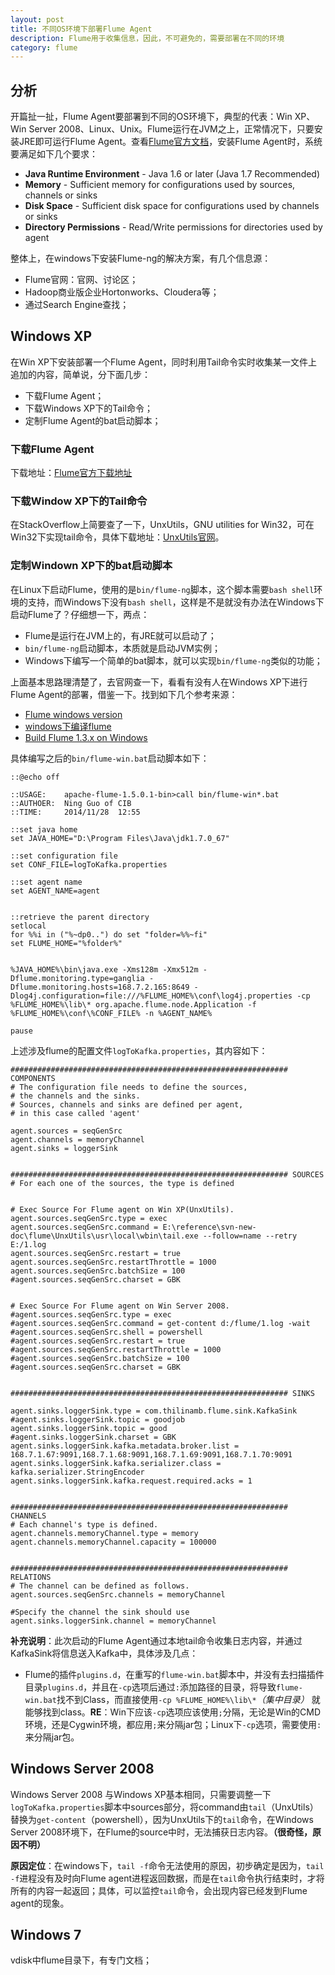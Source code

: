 ```yaml
---
layout: post
title: 不同OS环境下部署Flume Agent
description: Flume用于收集信息，因此，不可避免的，需要部署在不同的环境
category: flume
---
```



## 分析

开篇扯一扯，Flume Agent要部署到不同的OS环境下，典型的代表：Win XP、Win Server 2008、Linux、Unix。Flume运行在JVM之上，正常情况下，只要安装JRE即可运行Flume Agent。查看[Flume官方文档][Flume User Guide]，安装Flume Agent时，系统要满足如下几个要求：

* **Java Runtime Environment** - Java 1.6 or later (Java 1.7 Recommended)
* **Memory** - Sufficient memory for configurations used by sources, channels or sinks
* **Disk Space** - Sufficient disk space for configurations used by channels or sinks
* **Directory Permissions** - Read/Write permissions for directories used by agent

整体上，在windows下安装Flume-ng的解决方案，有几个信息源：

* Flume官网：官网、讨论区；
* Hadoop商业版企业Hortonworks、Cloudera等；
* 通过Search Engine查找；

## Windows XP

在Win XP下安装部署一个Flume Agent，同时利用Tail命令实时收集某一文件上追加的内容，简单说，分下面几步：

* 下载Flume Agent；
* 下载Windows XP下的Tail命令；
* 定制Flume Agent的bat启动脚本；

### 下载Flume Agent

下载地址：[Flume官方下载地址][Flume download]

### 下载Window XP下的Tail命令

在StackOverflow上简要查了一下，UnxUtils，GNU utilities for Win32，可在Win32下实现tail命令，具体下载地址：[UnxUtils官网][UnxUtils]。

### 定制Windown XP下的bat启动脚本

在Linux下启动Flume，使用的是`bin/flume-ng`脚本，这个脚本需要`bash shell`环境的支持，而Windows下没有`bash shell`，这样是不是就没有办法在Windows下启动Flume了？仔细想一下，两点：

* Flume是运行在JVM上的，有JRE就可以启动了；
* `bin/flume-ng`启动脚本，本质就是启动JVM实例；
* Windows下编写一个简单的bat脚本，就可以实现`bin/flume-ng`类似的功能；

上面基本思路理清楚了，去官网查一下，看看有没有人在Windows XP下进行Flume Agent的部署，借鉴一下。找到如下几个参考来源：

* [Flume windows version][Flume windows version]
* [windows下编译flume][windows下编译flume]
* [Build Flume 1.3.x on Windows][Build Flume 1.3.x on Windows]

具体编写之后的`bin/flume-win.bat`启动脚本如下：

	::@echo off

	::USAGE: 	apache-flume-1.5.0.1-bin>call bin/flume-win*.bat
	::AUTHOER:	Ning Guo of CIB
	::TIME:		2014/11/28  12:55

	::set java home
	set JAVA_HOME="D:\Program Files\Java\jdk1.7.0_67"

	::set configuration file
	set CONF_FILE=logToKafka.properties

	::set agent name 
	set AGENT_NAME=agent


	::retrieve the parent directory
	setlocal
	for %%i in ("%~dp0..") do set "folder=%%~fi"
	set FLUME_HOME="%folder%"


	%JAVA_HOME%\bin\java.exe -Xms128m -Xmx512m -Dflume.monitoring.type=ganglia -Dflume.monitoring.hosts=168.7.2.165:8649 -Dlog4j.configuration=file:///%FLUME_HOME%\conf\log4j.properties -cp %FLUME_HOME%\lib\* org.apache.flume.node.Application -f %FLUME_HOME%\conf\%CONF_FILE% -n %AGENT_NAME%

	pause
	
	

上述涉及flume的配置文件`logToKafka.properties`，其内容如下：


	############################################################## COMPONENTS
	# The configuration file needs to define the sources, 
	# the channels and the sinks.
	# Sources, channels and sinks are defined per agent, 
	# in this case called 'agent'

	agent.sources = seqGenSrc
	agent.channels = memoryChannel
	agent.sinks = loggerSink


	############################################################## SOURCES
	# For each one of the sources, the type is defined


	# Exec Source For Flume agent on Win XP(UnxUtils).
	agent.sources.seqGenSrc.type = exec
	agent.sources.seqGenSrc.command = E:\reference\svn-new-doc\flume\UnxUtils\usr\local\wbin\tail.exe --follow=name --retry E:/1.log
	agent.sources.seqGenSrc.restart = true
	agent.sources.seqGenSrc.restartThrottle = 1000
	agent.sources.seqGenSrc.batchSize = 100
	#agent.sources.seqGenSrc.charset = GBK


	# Exec Source For Flume agent on Win Server 2008.
	#agent.sources.seqGenSrc.type = exec
	#agent.sources.seqGenSrc.command = get-content d:/flume/1.log -wait
	#agent.sources.seqGenSrc.shell = powershell
	#agent.sources.seqGenSrc.restart = true
	#agent.sources.seqGenSrc.restartThrottle = 1000
	#agent.sources.seqGenSrc.batchSize = 100
	#agent.sources.seqGenSrc.charset = GBK


	############################################################## SINKS

	agent.sinks.loggerSink.type = com.thilinamb.flume.sink.KafkaSink 
	#agent.sinks.loggerSink.topic = goodjob
	agent.sinks.loggerSink.topic = good
	#agent.sinks.loggerSink.charset = GBK
	agent.sinks.loggerSink.kafka.metadata.broker.list = 168.7.1.67:9091,168.7.1.68:9091,168.7.1.69:9091,168.7.1.70:9091
	agent.sinks.loggerSink.kafka.serializer.class = kafka.serializer.StringEncoder
	agent.sinks.loggerSink.kafka.request.required.acks = 1


	############################################################## CHANNELS
	# Each channel's type is defined.
	agent.channels.memoryChannel.type = memory
	agent.channels.memoryChannel.capacity = 100000

	
	############################################################## RELATIONS
	# The channel can be defined as follows.
	agent.sources.seqGenSrc.channels = memoryChannel

	#Specify the channel the sink should use
	agent.sinks.loggerSink.channel = memoryChannel

	
	
**补充说明**：此次启动的Flume Agent通过本地tail命令收集日志内容，并通过KafkaSink将信息送入Kafka中，具体涉及几点：

* Flume的插件`plugins.d`，在重写的`flume-win.bat`脚本中，并没有去扫描插件目录`plugins.d`，并且在`-cp`选项后通过`:`添加路径的目录，将导致`flume-win.bat`找不到Class，而直接使用`-cp %FLUME_HOME%\lib\*`*（集中目录）* 就能够找到class。**RE**：Win下应该`-cp`选项应该使用`;`分隔，无论是Win的CMD环境，还是Cygwin环境，都应用`;`来分隔jar包；Linux下`-cp`选项，需要使用`:`来分隔jar包。




	
## Windows Server 2008

Windows Server 2008 与Windows XP基本相同，只需要调整一下`logToKafka.properties`脚本中sources部分，将command由`tail`（UnxUtils）替换为`get-content`（powershell），因为UnxUtils下的`tail`命令，在Windows Server 2008环境下，在Flume的source中时，无法捕获日志内容。**（很奇怪，原因不明）**

**原因定位**：在windows下，`tail -f`命令无法使用的原因，初步确定是因为，`tail -f`进程没有及时向Flume agent进程返回数据，而是在`tail`命令执行结束时，才将所有的内容一起返回；具体，可以监控`tail`命令，会出现内容已经发到Flume agent的现象。





## Windows 7

vdisk中flume目录下，有专门文档；
















[NingG]:    					http://ningg.github.com  "NingG"
[Flume User Guide]:				http://flume.apache.org/FlumeUserGuide.html
[Flume download]:				http://flume.apache.org/download.html 
[UnxUtils]:						http://sourceforge.net/projects/unxutils/
[Flume windows version]:		http://abloz.com/flume/windows_download.html
[windows下编译flume]:			http://abloz.com/2013/02/18/compile-under-windows-flume-1-3-1.html
[Build Flume 1.3.x on Windows]:			https://cwiki.apache.org/confluence/display/FLUME/Build+Flume+1.3.x+up+on+Windows